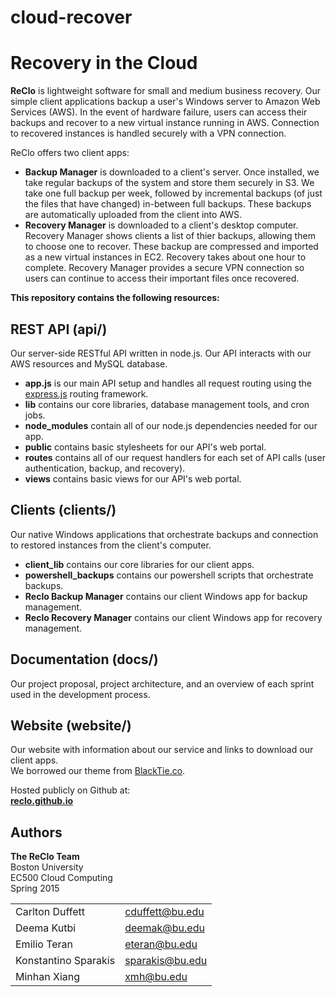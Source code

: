 # cloud-recover

Recovery in the Cloud
=====================

**ReClo** is lightweight software for small and medium business recovery. Our simple client applications backup a user's Windows server to Amazon Web Services (AWS). In the event of hardware failure, users can access their backups and recover to a new virtual instance running in AWS. Connection to recovered instances is handled securely with a VPN connection.

ReClo offers two client apps:  

* **Backup Manager** is downloaded to a client's server. Once installed, we take regular backups of the system
and store them securely in S3. We take one full backup per week, followed by incremental backups (of just the files that have changed) in-between full backups. These backups are automatically uploaded from the client into AWS. 
* **Recovery Manager** is downloaded to a client's desktop computer. Recovery Manager shows clients a list of thier backups, allowing them to choose one to recover. These backup are compressed and imported as a new virtual instances in EC2. Recovery takes about one hour to complete. Recovery Manager provides a secure VPN connection so users can continue to access their important files once recovered. 


**This repository contains the following resources:**

REST API (api/)
--------------
Our server-side RESTful API written in node.js. Our API interacts with our AWS resources and MySQL database.

* **app.js** is our main API setup and handles all request routing using the [express.js](http://expressjs.com) routing framework.
* **lib** contains our core libraries, database management tools, and cron jobs.
* **node_modules** contain all of our node.js dependencies needed for our app.
* **public** contains basic stylesheets for our API's web portal.
* **routes** contains all of our request handlers for each set of API calls (user authentication, backup, and recovery).
* **views** contains basic views for our API's web portal.

Clients (clients/)
-----------------
Our native Windows applications that orchestrate backups and connection to restored instances from the client's computer.

* **client_lib** contains our core libraries for our client apps.
* **powershell_backups** contains our powershell scripts that orchestrate backups.
* **Reclo Backup Manager** contains our client Windows app for backup management.
* **Reclo Recovery Manager** contains our client Windows app for recovery management.

Documentation (docs/)
--------------------
Our project proposal, project architecture, and an overview of each sprint used in the development process.

Website (website/)
-----------------
Our website with information about our service and links to download our client apps.  
We borrowed our theme from [BlackTie.co](http://blacktie.co).    

Hosted publicly on Github at:  
**[reclo.github.io](http://reclo.github.io)**

Authors
-------
**The ReClo Team**  
Boston University  
EC500 Cloud Computing  
Spring 2015 

<!-- Authors table -->
<table style='margin-left:0px; padding-left:0px;'>
    <tr>
        <td>Carlton Duffett</td><td><a href='mailto:cduffett@bu.edu'>cduffett@bu.edu</a></td>
    </tr>
    <tr>
        <td>Deema Kutbi</td><td><a href='mailto:deemak@bu.edu'>deemak@bu.edu</a></td>
    </tr>
    <tr>
        <td>Emilio Teran</td><td><a href='mailto:eteran@bu.edu'>eteran@bu.edu</a></td>
    </tr>
    <tr>
        <td>Konstantino Sparakis</td><td><a href='mailto:sparakis@bu.edu'>sparakis@bu.edu</a></td>
    </tr> 
    <tr>
        <td>Minhan Xiang</td><td><a href='mailto:xmh@bu.edu'>xmh@bu.edu</a></td>
    </tr>   
</table>

